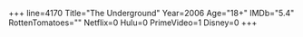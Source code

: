 +++
line=4170
Title="The Underground"
Year=2006
Age="18+"
IMDb="5.4"
RottenTomatoes=""
Netflix=0
Hulu=0
PrimeVideo=1
Disney=0
+++

